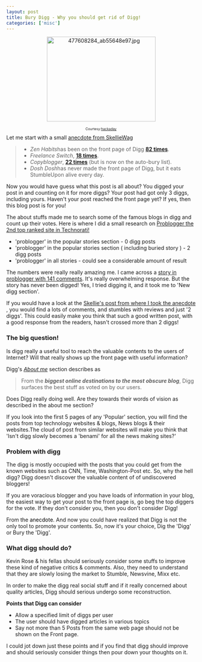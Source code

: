 ```yaml
---
layout: post
title: Bury Digg - Why you should get rid of Digg!
categories: ['misc']
---
```


<p style="text-align: center"><img width="207" src="../images/2008/03/477608284_ab55648e97.jpg" alt="477608284_ab55648e97.jpg" height="218" style="width: 289px; height: 226px" /></p>
<p style="font-size: xx-small; text-align: center">Courtesy:<a href="http://www.flickr.com/photos/hackaday/477608284/">hackaday</a></p>
Let me start with a small <a href="http://www.skelliewag.org/the-one-true-cause-of-rapidfire-growth-240.htm" title="The One True Cause of Rapidfire Growth">anecdote from SkellieWag</a>
<blockquote>
<ul>
	<li><em>Zen Habits</em>has been on the front page of Digg <a href="http://digg.com/search?s=zenhabits.net&amp;area=promoted&amp;type=all&amp;search-buried=0&amp;sort=most&amp;section=all"><strong>82 times</strong></a>.</li>
	<li><em>Freelance Switch</em>, <a href="http://digg.com/search?s=freelanceswitch.com&amp;submit=Search&amp;section=all&amp;type=all&amp;area=promoted&amp;sort=most"><strong>18 times</strong></a>.</li>
	<li><em>Copyblogger</em>, <a href="http://digg.com/search?s=copyblogger.com&amp;submit=Search&amp;section=all&amp;type=all&amp;area=promoted&amp;sort=most"><strong>22 times</strong></a> (but is now on the auto-bury list).</li>
	<li><em>Dosh Dosh</em>has never made the front page of Digg, but it eats StumbleUpon alive every day.</li>
</ul>
</blockquote>
Now you would have guess what this post is all about? You digged your post in and counting on it for more diggs? Your post had got only 3 diggs, including yours. Haven't your post reached the front page yet? If yes, then this blog post is for you!<!--more-->

The about stuffs made me to search some of the famous blogs in digg and count up their votes. Here is where I did a small research on <a href="http://technorati.com/pop/blogs?type=faves">Problogger the 2nd top ranked site in Technorati!</a>
<ul>
	<li>'problogger' in the popular stories section - 0 digg posts</li>
	<li>'problogger' in the popular stories section ( including buried story ) - 2 digg posts</li>
	<li>'problogger' in all stories - could see a considerable amount of result</li>
</ul>
The numbers were really really amazing me. I came across a <a href="http://www.problogger.net/archives/2007/02/13/how-to-drive-traffic-to-your-blog-the-advice-of-a-12-year-old/" title="How to Drive Traffic to Your Blog - The Advice of a 12 Year Old.">story in problogger with 141 comments</a>. It's really overwhelming response. But the story has never been digged! Yes, I tried digging it, and it took me to 'New digg section'.

If you would have a look at the <a href="http://www.skelliewag.org/the-one-true-cause-of-rapidfire-growth-240.htm">Skellie's post from where I took the anecdote </a>, you would find a lots of comments, and stumbles with reviews and just '2 diggs'. This could easily make you think that such a good written post, with a good response from the readers, hasn't crossed more than 2 diggs!
<h3>The big question!</h3>
Is digg really a useful tool to reach the valuable contents to the users of Internet?
Will that really shows up the front page with useful information?

Digg's <em><a href="http://digg.com/about">About me</a></em> section describes as
<blockquote>From the <strong><em>biggest online destinations to the most obscure blog</em></strong>, Digg surfaces the best stuff as voted on by our users.</blockquote>
Does Digg really doing well. Are they towards their words of vision as described in the about me section?

If you look into the first 5 pages of any 'Popular' section, you will find the posts from top technology websites &amp; blogs, News blogs &amp; their websites.The cloud of post from similar websites will make you think that 'Isn't digg slowly becomes a 'benami' for all the news making sites?'
<h3>Problem with digg</h3>
The digg is mostly occupied with the posts that you could get from the known websites such as CNN, Time, Washington-Post etc. So, why the hell digg? Digg doesn't discover the valuable content of of undiscovered bloggers!

If you are voracious blogger and you have loads of information in your blog, the easiest way to get your post to the front page is, go beg the top diggers for the vote. If they don't consider you, then you don't consider Digg!

From the <font color="#000000">anecdote</font>. And now you could have realized that Digg is not the only tool to promote your contents. So, now it's your choice, Dig the 'Digg' or Bury the 'Digg'.
<h3>What digg should do?</h3>
Kevin Rose &amp; his fellas should seriously consider some stuffs to improve these kind of negative critics &amp; comments. Also, they need to understand that they are slowly losing the market to Stumble, Newsvine, Mixx etc. 

In order to make the digg real social stuff and if it really concerned about quality articles, Digg should serious undergo some reconstruction.

<strong>Points that Digg can consider</strong>
<ul>
	<li>Allow a specified limit of diggs per user</li>
	<li>The user should have digged articles in various topics</li>
	<li>Say not more than 5 Posts from the same web page should not be shown on the Front page.</li>
</ul>
I could jot down just these points and if you find that digg should improve and should seriously consider things then pour down your thoughts on it.
